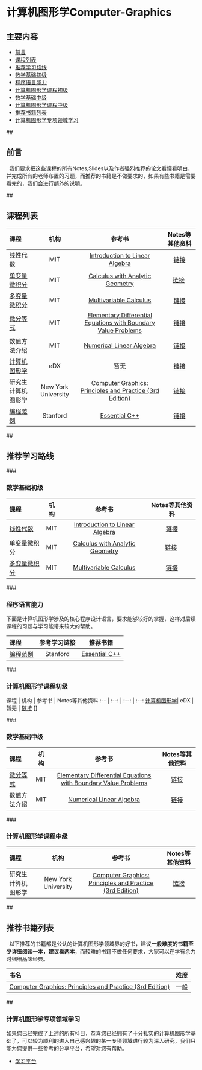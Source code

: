 # 计算机图形学Computer-Graphics

## 主要内容
- [前言](#preparation) 
- [课程列表](#curriculum)
- [推荐学习路线](#learning_route)
 - [数学基础初级](#math_basic)
 - [程序语言能力](#programming_basic) 
 - [计算机图形学课程初级](#computer_graphics_basic)
 - [数学基础中级](#math_median)
 - [计算机图形学课程中级](#computer_graphics_median)
 
- [推荐书籍列表](#booklists)
- [计算机图形学专项领域学习](#special_learning)

##<h2 id="preparation">前言</h2>
   我们要求把这些课程的所有Notes,Slides以及作者强烈推荐的论文看懂看明白，并完成所有的老师布置的习题，而推荐的书籍是不做要求的，如果有些书籍是需要看完的，我们会进行额外的说明。

##<h2 id="curriculum">课程列表</h2>

课程 | 机构 | 参考书 | Notes等其他资料
:-- | :--: | :--: | :--:
[线性代数](http://open.163.com/special/opencourse/daishu.html)| MIT | [Introduction to Linear Algebra](http://math.mit.edu/~gs/linearalgebra/) |  [链接](https://ocw.mit.edu/courses/mathematics/18-06-linear-algebra-spring-2010/study-materials/)
[单变量微积分](http://open.163.com/movie/2006/8/M/L/M6GLI5A07_M6GLJH1ML.html) |  MIT | [Calculus with Analytic Geometry](https://www.amazon.com/exec/obidos/ASIN/0070576424/ref=nosim/mitopencourse-20)  | [链接](https://ocw.mit.edu/courses/mathematics/18-01-single-variable-calculus-fall-2006/) 
[多变量微积分](http://open.163.com/special/opencourse/multivariable.html)  |  MIT | [Multivariable Calculus](https://www.amazon.com/exec/obidos/ASIN/0130339679/ref=nosim/mitopencourse-20) | [链接](https://ocw.mit.edu/courses/mathematics/18-02-multivariable-calculus-fall-2007/)
[微分等式](https://ocw.mit.edu/courses/mathematics/18-03-differential-equations-spring-2010/index.htm)| MIT | [Elementary Differential Equations with Boundary Value Problems](https://www.amazon.com/exec/obidos/ASIN/0136006132/ref=nosim/mitopencourse-20) | [链接](https://www.youtube.com/watch?v=XDhJ8lVGbl8&list=PLEC88901EBADDD980)
数值方法介绍| MIT | [Numerical Linear Algebra](https://www.amazon.com/exec/obidos/ASIN/0898713617/ref=nosim/mitopencourse-20) | [链接](https://ocw.mit.edu/courses/mathematics/18-335j-introduction-to-numerical-methods-fall-2004/index.htm)
[计算机图形学](https://www.edx.org/course/computer-graphics-uc-san-diegox-cse167x-1)| eDX | 暂无 | [链接](https://www.edx.org/course/computer-graphics-uc-san-diegox-cse167x-1#!)
研究生计算机图形学| New York University | [Computer Graphics: Principles and Practice (3rd Edition)](https://www.amazon.com/Computer-Graphics-Principles-Practice-Edition/dp/0321399528) | [链接](https://mrl.nyu.edu/~perlin/courses/fall2015/)
[编程范例](https://see.stanford.edu/Course/CS107) | Stanford | [Essential C++](https://www.amazon.com/Essential-C-Stanley-B-Lippman/dp/0201485184) | [链接](https://see.stanford.edu/Course/CS107)

##<h2 id="learning_route">推荐学习路线</h2>
###<h3 id="math_basic">数学基础初级</h3>

课程 | 机构 | 参考书 | Notes等其他资料
:-- | :--: | :--: | :--:
[线性代数](http://open.163.com/special/opencourse/daishu.html)| MIT | [Introduction to Linear Algebra](http://math.mit.edu/~gs/linearalgebra/) |  [链接](https://ocw.mit.edu/courses/mathematics/18-06-linear-algebra-spring-2010/study-materials/)
[单变量微积分](http://open.163.com/movie/2006/8/M/L/M6GLI5A07_M6GLJH1ML.html) |  MIT | [Calculus with Analytic Geometry](https://www.amazon.com/exec/obidos/ASIN/0070576424/ref=nosim/mitopencourse-20)  | [链接](https://ocw.mit.edu/courses/mathematics/18-01-single-variable-calculus-fall-2006/) 
[多变量微积分](http://open.163.com/special/opencourse/multivariable.html)  |  MIT | [Multivariable Calculus](https://www.amazon.com/exec/obidos/ASIN/0130339679/ref=nosim/mitopencourse-20) | [链接](https://ocw.mit.edu/courses/mathematics/18-02-multivariable-calculus-fall-2007/)

###<h3 id="programming_basic">程序语言能力</h3>
   下面是计算机图形学涉及的核心程序设计语言，要求能够较好的掌握，这样对后续课程的习题与学习能带来较大的帮助。

课程 | 参考学习链接 | 推荐书籍
:-- | :--: | :--:
[编程范例](https://see.stanford.edu/Course/CS107) | Stanford | [Essential C++](https://www.amazon.com/Essential-C-Stanley-B-Lippman/dp/0201485184) | [链接](https://see.stanford.edu/Course/CS107)

###<h3 id="computer_graphics_basic">计算机图形学课程初级</h3>
课程 | 机构 | 参考书 | Notes等其他资料
:-- | :--: | :--: | :--:
[计算机图形学](https://www.edx.org/course/computer-graphics-uc-san-diegox-cse167x-1)| eDX | 暂无 | [链接](https://www.edx.org/course/computer-graphics-uc-san-diegox-cse167x-1#!)
[]

###<h3 id="math_median">数学基础中级</h3>

课程 | 机构 | 参考书 | Notes等其他资料
:-- | :--: | :--: | :--:
[微分等式](https://ocw.mit.edu/courses/mathematics/18-03-differential-equations-spring-2010/index.htm)| MIT | [Elementary Differential Equations with Boundary Value Problems](https://www.amazon.com/exec/obidos/ASIN/0136006132/ref=nosim/mitopencourse-20) | [链接](https://www.youtube.com/watch?v=XDhJ8lVGbl8&list=PLEC88901EBADDD980)
数值方法介绍| MIT | [Numerical Linear Algebra](https://www.amazon.com/exec/obidos/ASIN/0898713617/ref=nosim/mitopencourse-20) | [链接](https://ocw.mit.edu/courses/mathematics/18-335j-introduction-to-numerical-methods-fall-2004/index.htm)

###<h3 id="computer_graphics_median">计算机图形学课程中级</h3>

课程 | 机构 | 参考书 | Notes等其他资料
:-- | :--: | :--: | :--:
研究生计算机图形学| New York University | [Computer Graphics: Principles and Practice (3rd Edition)](https://www.amazon.com/Computer-Graphics-Principles-Practice-Edition/dp/0321399528) | [链接](https://mrl.nyu.edu/~perlin/courses/fall2015/)

##<h2 id="booklists">推荐书籍列表</h2>
   以下推荐的书籍都是公认的计算机图形学领域界的好书，建议**一般难度的书籍至少详细阅读一本，建议看两本**，而较难的书籍不做任何要求，大家可以在学有余力时细细品味经典。

书名 | 难度
:-- | :--: 
[Computer Graphics: Principles and Practice (3rd Edition)](https://www.amazon.com/Computer-Graphics-Principles-Practice-Edition/dp/0321399528) | 一般

##<h3 id="special_learning">计算机图形学专项领域学习</h3>
如果您已经完成了上述的所有科目，恭喜您已经拥有了十分扎实的计算机图形学基础了，可以较为顺利的进入自己感兴趣的某一专项领域进行较为深入研究，我们只能为您提供一些参考的分享平台，希望对您有帮助。
- [学习平台](https://github.com/ericjang/awesome-graphics)





